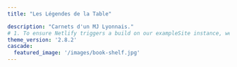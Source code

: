 ```yaml
---
title: "Les Légendes de la Table"

description: "Carnets d'un MJ Lyonnais."
# 1. To ensure Netlify triggers a build on our exampleSite instance, we need to change a file in the exampleSite directory.
theme_version: '2.8.2'
cascade:
  featured_image: '/images/book-shelf.jpg'
---
```



